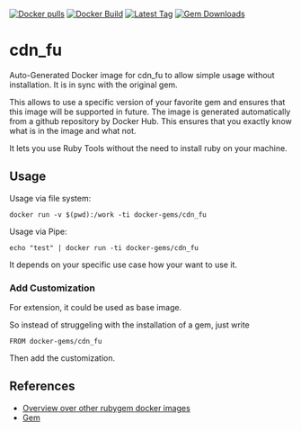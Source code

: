 [![Docker pulls](https://img.shields.io/docker/pulls/rubygem/cdn_fu.svg)](https://hub.docker.com/r/rubygem/cdn_fu/)
[![Docker Build](https://img.shields.io/docker/automated/rubygem/cdn_fu.svg)](https://hub.docker.com/r/rubygem/cdn_fu/)
[![Latest Tag](https://img.shields.io/github/tag/docker-rubygem/cdn_fu.svg)](https://hub.docker.com/r/rubygem/cdn_fu/)
[![Gem Downloads](https://img.shields.io/gem/dt/cdn_fu.svg)](https://rubygems.org/gems/cdn_fu/)
# cdn_fu

Auto-Generated Docker image for cdn_fu to allow simple usage without installation.
It is in sync with the original gem.

This allows to use a specific version of your favorite gem and ensures that this image will be supported in future.
The image is generated automatically from a github repository by Docker Hub.
This ensures that you exactly know what is in the image and what not.

It lets you use Ruby Tools without the need to install ruby on your machine.

## Usage

Usage via file system:

`docker run -v $(pwd):/work -ti docker-gems/cdn_fu`

Usage via Pipe:

`echo "test" | docker run -ti docker-gems/cdn_fu`

It depends on your specific use case how your want to use it.

### Add Customization

For extension, it could be used as base image.

So instead of struggeling with the installation of a gem, just write

`FROM docker-gems/cdn_fu`

Then add the customization.

## References

 - [Overview over other rubygem docker images](https://github.com/thinkbot/docker-rubygem)
 - [Gem](https://rubygems.org/gems/cdn_fu/)
